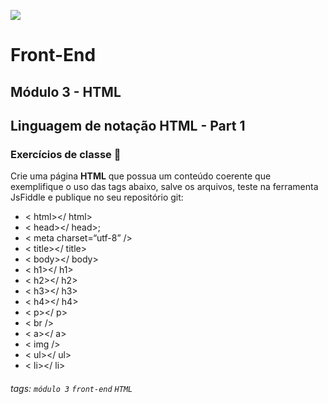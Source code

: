 ![](https://portal.alphaedtech.org.br/images/edtech/logo-edtech.webp)

# Front-End 

## Módulo 3 - HTML

## Linguagem de notação HTML - Part 1

### Exercícios de classe 🏫

Crie uma página <b>HTML</b> que possua um conteúdo coerente que exemplifique o uso das tags abaixo, salve os arquivos, teste na ferramenta JsFiddle e publique no seu repositório git:

* < html></ html>
* < head></ head>;
* < meta charset=“utf-8” />
* < title></ title>
* < body></ body>
* < h1></ h1>
* < h2></ h2>
* < h3></ h3>
* < h4></ h4>
* < p></ p>
* < br />
* < a></ a>
* < img />
* < ul></ ul>
* < li></ li>

###### tags: `módulo 3` `front-end` `HTML`
